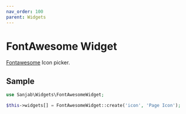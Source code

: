 ```yaml
---
nav_order: 100
parent: Widgets
---
```

# FontAwesome Widget

[Fontawesome](https://fontawesome.com) Icon picker.

## Sample
```php
use Sanjab\Widgets\FontAwesomeWidget;

$this->widgets[] = FontAwesomeWidget::create('icon', 'Page Icon');
```

